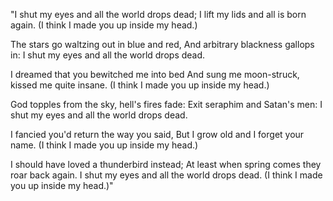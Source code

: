 "I shut my eyes and all the world drops dead;
I lift my lids and all is born again.
(I think I made you up inside my head.)

The stars go waltzing out in blue and red,
And arbitrary blackness gallops in:
I shut my eyes and all the world drops dead.

I dreamed that you bewitched me into bed
And sung me moon-struck, kissed me quite insane.
(I think I made you up inside my head.)

God topples from the sky, hell's fires fade:
Exit seraphim and Satan's men:
I shut my eyes and all the world drops dead.

I fancied you'd return the way you said,
But I grow old and I forget your name.
(I think I made you up inside my head.)

I should have loved a thunderbird instead;
At least when spring comes they roar back again.
I shut my eyes and all the world drops dead.
(I think I made you up inside my head.)"
